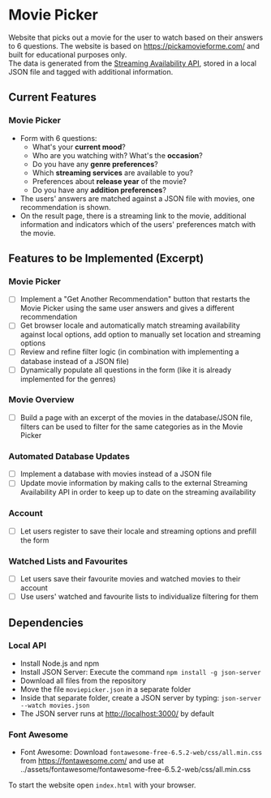 # Movie Picker

Website that picks out a movie for the user to watch based on their answers to 6 questions. The website is based on <https://pickamovieforme.com/> and built for educational purposes only.  
The data is generated from the [Streaming Availability API](https://www.movieofthenight.com/about/api/), stored in a local JSON file and tagged with additional information.


## Current Features

### Movie Picker

- Form with 6 questions:
   - What's your **current mood**?
   - Who are you watching with? What's the **occasion**?
   - Do you have any **genre preferences**?
   - Which **streaming services** are available to you?
   - Preferences about **release year** of the movie?
   - Do you have any **addition preferences**?
- The users' answers are matched against a JSON file with movies, one recommendation is shown.
- On the result page, there is a streaming link to the movie, additional information and indicators which of the users' preferences match with the movie.


## Features to be Implemented (Excerpt)

### Movie Picker

- [ ] Implement a "Get Another Recommendation" button that restarts the Movie Picker using the same user answers and gives a different recommendation
- [ ] Get browser locale and automatically match streaming availability against local options, add option to manually set location and streaming options
- [ ] Review and refine filter logic (in combination with implementing a database instead of a JSON file)
- [ ] Dynamically populate all questions in the form (like it is already implemented for the genres)

### Movie Overview

- [ ] Build a page with an excerpt of the movies in the database/JSON file, filters can be used to filter for the same categories as in the Movie Picker

### Automated Database Updates

- [ ] Implement a database with movies instead of a JSON file
- [ ] Update movie information by making calls to the external Streaming Availability API in order to keep up to date on the streaming availability

### Account

- [ ] Let users register to save their locale and streaming options and prefill the form

### Watched Lists and Favourites

- [ ] Let users save their favourite movies and watched movies to their account
- [ ] Use users' watched and favourite lists to individualize filtering for them

## Dependencies

### Local API

- Install Node.js and npm
- Install JSON Server: Execute the command `npm install -g json-server`
- Download all files from the repository
- Move the file `moviepicker.json` in a separate folder 
- Inside that separate folder, create a JSON server by typing: `json-server --watch movies.json`
- The JSON server runs at <http://localhost:3000/> by default

### Font Awesome

- Font Awesome: Download `fontawesome-free-6.5.2-web/css/all.min.css` from <https://fontawesome.com/> and use at ../assets/fontawesome/fontawesome-free-6.5.2-web/css/all.min.css

To start the website open `index.html` with your browser.